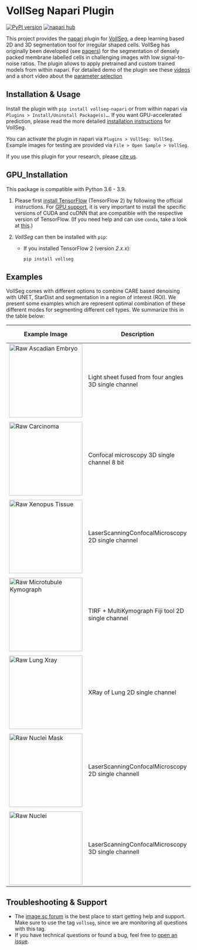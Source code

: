 # VollSeg Napari Plugin

[![PyPI version](https://img.shields.io/pypi/v/vollseg-napari.svg)](https://pypi.org/project/vollseg-napari)
[![napari hub](https://img.shields.io/endpoint?url=https://api.napari-hub.org/shields/vollseg-napari)](https://napari-hub.org/plugins/vollseg-napari)

This project provides the [napari](https://napari.org/) plugin for [VollSeg](https://github.com/kapoorlab/vollseg), a deep learning based 2D and 3D segmentation tool for irregular shaped cells. VollSeg has originally been developed (see [papers](http://conference.scipy.org/proceedings/scipy2021/varun_kapoor.html)) for the segmentation of densely packed membrane labelled cells in challenging images with low signal-to-noise ratios. The plugin allows to apply pretrained and custom trained models from within napari.
For detailed demo of the plugin see these [videos](youtu.be/W_gKrLWKNpQ) and a short video about the [parameter selection](https://www.youtube.com/watch?v=7tQMn_u8_7s&t=1s) 


## Installation & Usage

Install the plugin with `pip install vollseg-napari` or from within napari via `Plugins > Install/Uninstall Package(s)…`. If you want GPU-accelerated prediction, please read the more detailed [installation instructions](https://github.com/kapoorlab/vollseg-napari#gpu_installation) for VollSeg.

You can activate the plugin in napari via `Plugins > VollSeg: VollSeg`. Example images for testing are provided via `File > Open Sample > VollSeg`.

If you use this plugin for your research, please [cite us](http://conference.scipy.org/proceedings/scipy2021/varun_kapoor.html).

## GPU_Installation

This package is compatible with Python 3.6 - 3.9.

1. Please first [install TensorFlow](https://www.tensorflow.org/install)
(TensorFlow 2) by following the official instructions.
For [GPU support](https://www.tensorflow.org/install/gpu), it is very
important to install the specific versions of CUDA and cuDNN that are
compatible with the respective version of TensorFlow. (If you need help and can use `conda`, take a look at [this](https://github.com/CSBDeep/CSBDeep/tree/master/extras#conda-environment).)

2. *VollSeg* can then be installed with `pip`:

    - If you installed TensorFlow 2 (version *2.x.x*):

          pip install vollseg


## Examples

VollSeg comes with different options to combine CARE based denoising with UNET, StarDist and segmentation in a region of interest (ROI). We present some examples which are represent optimal combination of these different modes for segmenting different cell types. We summarize this in the table below:

| Example Image | Description | Training Data | Trained Model | GT image   | Optimal combination  | Notebook Code | Model Prediction | Metrics |
| --- | --- |--- | --- |--- | --- |--- | --- | --- |
| <img src="https://github.com/kapoorlab/vollseg-napari/blob/main/vollseg_napari/images/Ascadian_raw.png"  title="Raw Ascadian Embryo" width="200">| Light sheet fused from four angles 3D single channel| [Training Data ~320 GB](https://figshare.com/articles/dataset/Astec-half-Pm1_Cut_at_2-cell_stage_half_Phallusia_mammillata_embryo_live_SPIM_imaging_stages_6-16_/11309570?backTo=/s/765d4361d1b073beedd5)| [UNET model](https://zenodo.org/record/6337699) |<img src="https://github.com/kapoorlab/vollseg-napari/blob/main/vollseg_napari/images/Ascadian_GT.png" title="GT Ascadian Embryo" width="200"> | UNET model, slice_merge = False | [Colab Notebook](https://github.com/kapoorlab/VollSeg/blob/main/examples/Predict/Colab_VollSeg_Ascadian_Embryo.ipynb) |<img src="https://github.com/kapoorlab/vollseg-napari/blob/main/vollseg_napari/images/Ascadian_pred.png" title="Prediction Ascadian Embryo" width="200" > | <img src="https://github.com/kapoorlab/vollseg-napari/blob/main/vollseg_napari/images/Metrics_Ascadian.png" title="Metrics Ascadian Embryo" width="200" >  |
|  |  | | | | | | |  |
| <img src="https://github.com/kapoorlab/vollseg-napari/blob/main/vollseg_napari/images/Carcinoma_raw.png"  title="Raw Carcinoma" width="200">| Confocal microscopy 3D single channel 8 bit| [Training Data](https://zenodo.org/record/5904082#.Yi8-BnrMJD8)| [Denoising Model](https://zenodo.org/record/5910645/) and [StarDist Model](https://zenodo.org/record/6354077/) |<img src="https://github.com/kapoorlab/vollseg-napari/blob/main/vollseg_napari/images/Carcinoma_GT.png" title="GT Carcinoma" width="200"> | StarDist model + Denoising Model, dounet = False | [Colab Notebook](https://github.com/kapoorlab/VollSeg/blob/main/examples/Predict/Colab_VollSeg_Mamary_gland.ipynb) |<img src="https://github.com/kapoorlab/vollseg-napari/blob/main/vollseg_napari/images/Carcinoma_pred.png" title="Prediction Carcinoma Cells" width="200" > | <img src="https://github.com/kapoorlab/vollseg-napari/blob/main/vollseg_napari/images/Metrics_carcinoma.png" title="Metrics Carcinoma Cells" width="200" >  |
|  |  | | | | | | |  |
| <img src="https://github.com/kapoorlab/vollseg-napari/blob/main/vollseg_napari/images/Xenopus_tissue_raw.png"  title="Raw Xenopus Tissue" width="200">| LaserScanningConfocalMicroscopy 2D single channel| [Dataset](https://zenodo.org/record/6076614#.YjBaNnrMJD8)| [UNET Model](https://zenodo.org/record/6060378/)  |<img src="https://github.com/kapoorlab/vollseg-napari/blob/main/vollseg_napari/images/Xenopus_tissue_GT.png" title="GT Xenopus Tissue" width="200"> | UNET model| [Colab Notebook](https://github.com/kapoorlab/VollSeg/blob/main/examples/Predict/Colab_VollSeg_tissue_segmentation.ipynb) |<img src="https://github.com/kapoorlab/vollseg-napari/blob/main/vollseg_napari/images/Xenopus_tissue_pred.png" title="Prediction Xenopus Tissue" width="200" > | No Metrics  |
|  |  | | | | | | |  |
| <img src="https://github.com/kapoorlab/vollseg-napari/blob/main/vollseg_napari/images/microtubule_kymo_raw.png"  title="Raw Microtubule Kymograph" width="200">| TIRF + MultiKymograph Fiji tool 2D single channel| [Training Dataset](https://zenodo.org/record/6355705/files/Microtubule_edgedetector_training.zip)| [UNET Model](https://zenodo.org/record/6355705/)  |<img src="https://github.com/kapoorlab/vollseg-napari/blob/main/vollseg_napari/images/microtubule_kymo_GT.png" title="GT Microtubule Kymograph" width="200"> | UNET model| [Colab Notebook](https://github.com/kapoorlab/VollSeg/blob/main/examples/Predict/Colab_Microtubule_kymo_segmentation.ipynb) |<img src="https://github.com/kapoorlab/vollseg-napari/blob/main/vollseg_napari/images/microtubule_kymo_pred.png" title="Prediction Microtubule Kymographe" width="200" > | No Metrics  |
|  |  | | | | | | |  |
| <img src="https://github.com/kapoorlab/vollseg-napari/blob/main/vollseg_napari/images/lung_xray_raw.png"  title="Raw Lung Xray" width="200">| XRay of Lung 2D single channel| [Training Dataset](https://www.kaggle.com/nikhilpandey360/lung-segmentation-from-chest-x-ray-dataset)| [UNET Model](https://zenodo.org/record/6060177/)  |<img src="https://github.com/kapoorlab/vollseg-napari/blob/main/vollseg_napari/images/lung_xray_GT.png" title="GT Lung Xray" width="200"> | UNET model| [Colab Notebook](https://github.com/kapoorlab/VollSeg/blob/main/examples/Predict/Colab_Microtubule_kymo_segmentation.ipynb) |<img src="https://github.com/kapoorlab/vollseg-napari/blob/main/vollseg_napari/images/lung_xray_pred.png" title="Prediction Lung Xray" width="200" > | <img src="https://github.com/kapoorlab/vollseg-napari/blob/main/vollseg_napari/images/Metrics_lung_xray.png" title="Metrics Lung Xray" width="200" >   |
|  |  | | | | | | |  |
| <img src="https://github.com/kapoorlab/vollseg-napari/blob/main/vollseg_napari/images/nuclei_mask_raw.png"  title="Raw Nuclei Mask" width="200">| LaserScanningConfocalMicroscopy 2D single channell| [Test Dataset](https://zenodo.org/record/6359349/)|Private |<img src="https://github.com/kapoorlab/vollseg-napari/blob/main/vollseg_napari/images/nuclei_mask_GT.png" title="GT Nuclei Mask" width="200"> | UNET model| [Colab Notebook](https://github.com/kapoorlab/VollSeg/blob/main/examples/Predict/Colab_Microtubule_kymo_segmentation.ipynb) |<img src="https://github.com/kapoorlab/vollseg-napari/blob/main/vollseg_napari/images/nuclei_mask_pred.png" title="Prediction Nuclei Mask" width="200" > | No metrics   |
|  |  | | | | | | |  |
| <img src="https://github.com/kapoorlab/vollseg-napari/blob/main/vollseg_napari/images/nuclei_raw.png"  title="Raw Nuclei" width="200">| LaserScanningConfocalMicroscopy 3D single channell| [Test Dataset](https://zenodo.org/record/6359295/)|Private |<img src="https://github.com/kapoorlab/vollseg-napari/blob/main/vollseg_napari/images/nuclei_GT.png" title="GT Nuclei" width="200"> | UNET model + StarDist model + ROI model| [Colab Notebook](https://github.com/kapoorlab/VollSeg/blob/main/examples/Predict/Colab_VollSeg_star_roi.ipynb) |<img src="https://github.com/kapoorlab/vollseg-napari/blob/main/vollseg_napari/images/nuclei_pred.png" title="Prediction Nuclei" width="200" > |  <img src="https://github.com/kapoorlab/vollseg-napari/blob/main/vollseg_napari/images/Metrics_nuclei.png" title="Metrics Nuclei" width="200" >   |


## Troubleshooting & Support

- The [image.sc forum](https://forum.image.sc/tag/vollseg) is the best place to start getting help and support. Make sure to use the tag `vollseg`, since we are monitoring all questions with this tag.
- If you have technical questions or found a bug, feel free to [open an issue](https://github.com/kapoorlab/vollseg-napari/issues).

